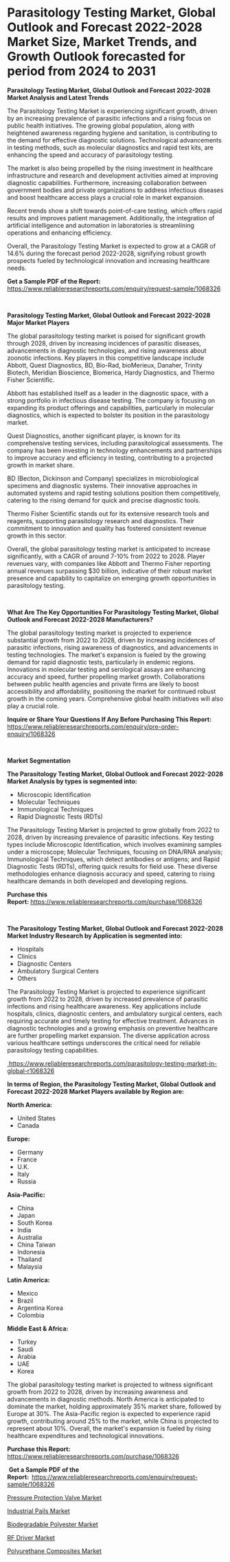 <p><h1>Parasitology Testing Market, Global Outlook and Forecast 2022-2028 Market Size, Market Trends, and Growth Outlook forecasted for period from 2024 to 2031</h1></p><p><strong>Parasitology Testing Market, Global Outlook and Forecast 2022-2028 Market Analysis and Latest Trends</strong></p>
<p><p>The Parasitology Testing Market is experiencing significant growth, driven by an increasing prevalence of parasitic infections and a rising focus on public health initiatives. The growing global population, along with heightened awareness regarding hygiene and sanitation, is contributing to the demand for effective diagnostic solutions. Technological advancements in testing methods, such as molecular diagnostics and rapid test kits, are enhancing the speed and accuracy of parasitology testing.</p><p>The market is also being propelled by the rising investment in healthcare infrastructure and research and development activities aimed at improving diagnostic capabilities. Furthermore, increasing collaboration between government bodies and private organizations to address infectious diseases and boost healthcare access plays a crucial role in market expansion.</p><p>Recent trends show a shift towards point-of-care testing, which offers rapid results and improves patient management. Additionally, the integration of artificial intelligence and automation in laboratories is streamlining operations and enhancing efficiency. </p><p>Overall, the Parasitology Testing Market is expected to grow at a CAGR of 14.6% during the forecast period 2022-2028, signifying robust growth prospects fueled by technological innovation and increasing healthcare needs.</p></p>
<p><strong>Get a Sample PDF of the Report:&nbsp;</strong> <a href="https://www.reliableresearchreports.com/enquiry/request-sample/1068326">https://www.reliableresearchreports.com/enquiry/request-sample/1068326</a></p>
<p>&nbsp;</p>
<p><strong>Parasitology Testing Market, Global Outlook and Forecast 2022-2028 Major Market Players</strong></p>
<p><p>The global parasitology testing market is poised for significant growth through 2028, driven by increasing incidences of parasitic diseases, advancements in diagnostic technologies, and rising awareness about zoonotic infections. Key players in this competitive landscape include Abbott, Quest Diagnostics, BD, Bio-Rad, bioMerieux, Danaher, Trinity Biotech, Meridian Bioscience, Biomerica, Hardy Diagnostics, and Thermo Fisher Scientific.</p><p>Abbott has established itself as a leader in the diagnostic space, with a strong portfolio in infectious disease testing. The company is focusing on expanding its product offerings and capabilities, particularly in molecular diagnostics, which is expected to bolster its position in the parasitology market.</p><p>Quest Diagnostics, another significant player, is known for its comprehensive testing services, including parasitological assessments. The company has been investing in technology enhancements and partnerships to improve accuracy and efficiency in testing, contributing to a projected growth in market share.</p><p>BD (Becton, Dickinson and Company) specializes in microbiological specimens and diagnostic systems. Their innovative approaches in automated systems and rapid testing solutions position them competitively, catering to the rising demand for quick and precise diagnostic tools.</p><p>Thermo Fisher Scientific stands out for its extensive research tools and reagents, supporting parasitology research and diagnostics. Their commitment to innovation and quality has fostered consistent revenue growth in this sector.</p><p>Overall, the global parasitology testing market is anticipated to increase significantly, with a CAGR of around 7-10% from 2022 to 2028. Player revenues vary, with companies like Abbott and Thermo Fisher reporting annual revenues surpassing $30 billion, indicative of their robust market presence and capability to capitalize on emerging growth opportunities in parasitology testing.</p></p>
<p>&nbsp;</p>
<p><strong>What Are The Key Opportunities For Parasitology Testing Market, Global Outlook and Forecast 2022-2028 Manufacturers?</strong></p>
<p><p>The global parasitology testing market is projected to experience substantial growth from 2022 to 2028, driven by increasing incidences of parasitic infections, rising awareness of diagnostics, and advancements in testing technologies. The market's expansion is fueled by the growing demand for rapid diagnostic tests, particularly in endemic regions. Innovations in molecular testing and serological assays are enhancing accuracy and speed, further propelling market growth. Collaborations between public health agencies and private firms are likely to boost accessibility and affordability, positioning the market for continued robust growth in the coming years. Comprehensive global health initiatives will also play a crucial role.</p></p>
<p><strong>Inquire or Share Your Questions If Any Before Purchasing This Report:</strong> <a href="https://www.reliableresearchreports.com/enquiry/pre-order-enquiry/1068326">https://www.reliableresearchreports.com/enquiry/pre-order-enquiry/1068326</a></p>
<p>&nbsp;</p>
<p><strong>Market Segmentation</strong></p>
<p><strong>The Parasitology Testing Market, Global Outlook and Forecast 2022-2028 Market Analysis by types is segmented into:</strong></p>
<p><ul><li>Microscopic Identification</li><li>Molecular Techniques</li><li>Immunological Techniques</li><li>Rapid Diagnostic Tests (RDTs)</li></ul></p>
<p><p>The Parasitology Testing Market is projected to grow globally from 2022 to 2028, driven by increasing prevalence of parasitic infections. Key testing types include Microscopic Identification, which involves examining samples under a microscope; Molecular Techniques, focusing on DNA/RNA analysis; Immunological Techniques, which detect antibodies or antigens; and Rapid Diagnostic Tests (RDTs), offering quick results for field use. These diverse methodologies enhance diagnosis accuracy and speed, catering to rising healthcare demands in both developed and developing regions.</p></p>
<p><strong>Purchase this Report:&nbsp;</strong><a href="https://www.reliableresearchreports.com/purchase/1068326">https://www.reliableresearchreports.com/purchase/1068326</a></p>
<p>&nbsp;</p>
<p><strong>The Parasitology Testing Market, Global Outlook and Forecast 2022-2028 Market Industry Research by Application is segmented into:</strong></p>
<p><ul><li>Hospitals</li><li>Clinics</li><li>Diagnostic Centers</li><li>Ambulatory Surgical Centers</li><li>Others</li></ul></p>
<p><p>The Parasitology Testing Market is projected to experience significant growth from 2022 to 2028, driven by increased prevalence of parasitic infections and rising healthcare awareness. Key applications include hospitals, clinics, diagnostic centers, and ambulatory surgical centers, each requiring accurate and timely testing for effective treatment. Advances in diagnostic technologies and a growing emphasis on preventive healthcare are further propelling market expansion. The diverse application across various healthcare settings underscores the critical need for reliable parasitology testing capabilities.</p></p>
<p><a href="https://www.reliableresearchreports.com/parasitology-testing-market-in-global-r1068326">&nbsp;https://www.reliableresearchreports.com/parasitology-testing-market-in-global-r1068326</a></p>
<p><strong>In terms of Region, the Parasitology Testing Market, Global Outlook and Forecast 2022-2028 Market Players available by Region are:</strong></p>
<p>
    <p> <strong> North America: </strong>
        <ul>
            <li>United States</li>
            <li>Canada</li>
        </ul>
        </p> 
    <p> <strong> Europe: </strong>
        <ul>
            <li>Germany</li>
            <li>France</li>
            <li>U.K.</li>
            <li>Italy</li>
            <li>Russia</li>
        </ul>
        </p> 
    <p> <strong> Asia-Pacific: </strong>
        <ul>
            <li>China</li>
            <li>Japan</li>
            <li>South Korea</li>
            <li>India</li>
            <li>Australia</li>
            <li>China Taiwan</li>
            <li>Indonesia</li>
            <li>Thailand</li>
            <li>Malaysia</li>
        </ul>
        </p> 
    <p> <strong> Latin America: </strong>
        <ul>
            <li>Mexico</li>
            <li>Brazil</li>
            <li>Argentina Korea</li>
            <li>Colombia</li>
        </ul>
        </p> 
    <p> <strong> Middle East & Africa: </strong>
        <ul>
            <li>Turkey</li>
            <li>Saudi</li>
            <li>Arabia</li>
            <li>UAE</li>
            <li>Korea</li>
        </ul>
    </p>
    </p>
<p><p>The global parasitology testing market is projected to witness significant growth from 2022 to 2028, driven by increasing awareness and advancements in diagnostic methods. North America is anticipated to dominate the market, holding approximately 35% market share, followed by Europe at 30%. The Asia-Pacific region is expected to experience rapid growth, contributing around 25% to the market, while China is projected to represent about 10%. Overall, the market's expansion is fueled by rising healthcare expenditures and technological innovations.</p></p>
<p><strong>Purchase this Report: </strong><a href="https://www.reliableresearchreports.com/purchase/1068326">https://www.reliableresearchreports.com/purchase/1068326</a></p>
<p>&nbsp;<strong>Get a Sample PDF of the Report:&nbsp;&nbsp;</strong><a href="https://www.reliableresearchreports.com/enquiry/request-sample/1068326">https://www.reliableresearchreports.com/enquiry/request-sample/1068326</a></p>
<p><strong></strong></p>
<p><p><a href="https://medium.com/@adrainratke1952/the-global-pressure-protection-valve-market-identifies-drivers-restraints-opportunities-and-c33a27665ce7">Pressure Protection Valve Market</a></p><p><a href="https://issuu.com/reportprime-2/docs/industrial-pails-market-size-2030.p_cb8ffd06c8757e">Industrial Pails Market</a></p><p><a href="https://www.linkedin.com/pulse/strategic-insights-global-biodegradable-polyester-market-trends-yic4e?trackingId=3r9dbjGpQgiWdCkNgHLLhA%3D%3D">Biodegradable Polyester Market</a></p><p><a href="https://www.linkedin.com/pulse/global-rf-driver-market-focus-application-end-use-industry-focce?trackingId=WYaQztn8THGWJ%2BpG2NLvSw%3D%3D">RF Driver Market</a></p><p><a href="https://issuu.com/reportprime-2/docs/polyurethane-composites-market-size_0efeff830a46d9">Polyurethane Composites Market</a></p></p>